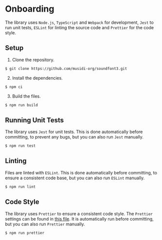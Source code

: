 # Onboarding

The library uses `Node.js`, `TypeScript` and `Webpack` for development, `Jest` to run unit tests, `ESLint` for linting the source code and `Prettier` for the code style.

## Setup

1. Clone the repository.

  ```bash
  $ git clone https://github.com/musidi-org/soundfont3.git
  ```
  
2. Install the dependencies.

  ```bash
  $ npm ci
  ```

3. Build the files.

  ```bash
  $ npm run build
  ```

## Running Unit Tests

The library uses `Jest` for unit tests. This is done automatically before committing, to prevent any bugs, but you can also run `Jest` manually.

```bash
$ npm run test
```

## Linting

Files are linted with `ESLint`. This is done automatically before committing, to ensure a consistent code base, but you can also run `ESLint` manually.

```bash
$ npm run lint
```

## Code Style

The library uses `Prettier` to ensure a consistent code style. The `Prettier` settings can be found in [this file](https://github.com/Mrtenz/SoundFont3/blob/master/.prettierrc). It is automatically run before committing, but you can also run `Prettier` manually.

```bash
$ npm run prettier
```
